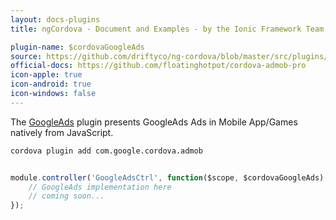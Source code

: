 ```yaml
---
layout: docs-plugins
title: ngCordova - Document and Examples - by the Ionic Framework Team

plugin-name: $cordovaGoogleAds
source: https://github.com/driftyco/ng-cordova/blob/master/src/plugins/googleAds.js
official-docs: https://github.com/floatinghotpot/cordova-admob-pro
icon-apple: true
icon-android: true
icon-windows: false
---
```


The [GoogleAds](https://github.com/floatinghotpot/cordova-admob-pro) plugin presents GoogleAds Ads in Mobile App/Games natively from JavaScript.


```bash
cordova plugin add com.google.cordova.admob
```


```javascript

module.controller('GoogleAdsCtrl', function($scope, $cordovaGoogleAds) {
    // GoogleAds implementation here
    // coming soon...
});
```